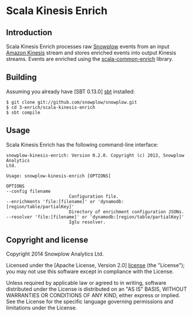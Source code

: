 # Scala Kinesis Enrich

## Introduction

Scala Kinesis Enrich processes raw [Snowplow][snowplow] events from an input
[Amazon Kinesis][kinesis] stream and stores enriched events
into output Kinesis streams.
Events are enriched using the [scala-common-enrich][common-enrich] library.

## Building

Assuming you already have [SBT 0.13.0] [sbt] installed:

    $ git clone git://github.com/snowplow/snowplow.git
    $ cd 3-enrich/scala-kinesis-enrich
    $ sbt compile
    
## Usage

Scala Kinesis Enrich has the following command-line interface:

```
snowplow-kinesis-enrich: Version 0.2.0. Copyright (c) 2013, Snowplow Analytics
Ltd.

Usage: snowplow-kinesis-enrich [OPTIONS]

OPTIONS
--config filename
                        Configuration file.
--enrichments 'file:[filename]' or 'dynamodb:[region/table/partialKey]'
                        Directory of enrichment configuration JSONs.
--resolver 'file:[filename]' or 'dynamodb:[region/table/partialKey]'
                        Iglu resolver.
```

## Copyright and license

Copyright 2014 Snowplow Analytics Ltd.

Licensed under the [Apache License, Version 2.0] [license] (the "License");
you may not use this software except in compliance with the License.

Unless required by applicable law or agreed to in writing, software
distributed under the License is distributed on an "AS IS" BASIS,
WITHOUT WARRANTIES OR CONDITIONS OF ANY KIND, either express or implied.
See the License for the specific language governing permissions and
limitations under the License.

[kinesis]: http://aws.amazon.com/kinesis/
[snowplow]: http://snowplowanalytics.com
[common-enrich]: https://github.com/snowplow/snowplow/tree/master/3-enrich/scala-common-enrich
[sbt]: http://typesafe.artifactoryonline.com/typesafe/ivy-releases/org.scala-sbt/sbt-launch/0.13.0/sbt-launch.jar

[configuring-enrichments]: https://github.com/snowplow/snowplow/wiki/5-Configuring-enrichments
[iglu-client-configuration]: https://github.com/snowplow/iglu/wiki/Iglu-client-configuration

[license]: http://www.apache.org/licenses/LICENSE-2.0
